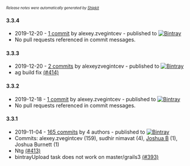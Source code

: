 <sup><sup>*Release notes were automatically generated by [Shipkit](http://shipkit.org/)*</sup></sup>

#### 3.3.4
 - 2019-12-20 - [1 commit](https://github.com/9ci/angle-grinder/compare/v3.3.3...v3.3.4) by alexey.zvegintcev - published to [![Bintray](https://img.shields.io/badge/Bintray-3.3.4-green.svg)](https://bintray.com/null/null/nine/3.3.4)
 - No pull requests referenced in commit messages.

#### 3.3.3
 - 2019-12-20 - [2 commits](https://github.com/9ci/angle-grinder/compare/v3.3.2...v3.3.3) by alexeyzvegintcev - published to [![Bintray](https://img.shields.io/badge/Bintray-3.3.3-green.svg)](https://bintray.com/null/null/nine/3.3.3)
 - ag build fix [(#414)](https://github.com/9ci/angle-grinder/pull/414)

#### 3.3.2
 - 2019-12-18 - [1 commit](https://github.com/9ci/angle-grinder/compare/v3.3.1...v3.3.2) by alexey.zvegintcev - published to [![Bintray](https://img.shields.io/badge/Bintray-3.3.2-green.svg)](https://bintray.com/null/null/nine/3.3.2)
 - No pull requests referenced in commit messages.

#### 3.3.1
 - 2019-11-04 - [165 commits](https://github.com/9ci/angle-grinder/compare/v3.2.8...v3.3.1) by 4 authors - published to [![Bintray](https://img.shields.io/badge/Bintray-3.3.1-green.svg)](https://bintray.com/null/null/nine/3.3.1)
 - Commits: alexey.zvegintcev (159), sudhir nimavat (4), [Joshua B](https://github.com/basejump) (1), Joshua Burnett (1)
 - Ntg [(#413)](https://github.com/9ci/angle-grinder/pull/413)
 - bintrayUpload task does not work on master/grails3 [(#393)](https://github.com/9ci/angle-grinder/issues/393)

